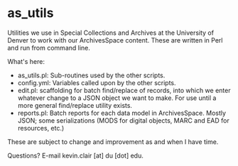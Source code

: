 # as_utils

Utilities we use in Special Collections and Archives at the University of Denver to work with our ArchivesSpace content. These are written in Perl and run from command line.

What's here:

* as_utils.pl: Sub-routines used by the other scripts.
* config.yml: Variables called upon by the other scripts.
* edit.pl: scaffolding for batch find/replace of records, into which we enter whatever change to a JSON object we want to make. For use until a more general find/replace utility exists.
* reports.pl: Batch reports for each data model in ArchivesSpace. Mostly JSON; some serializations (MODS for digital objects, MARC and EAD for resources, etc.)

These are subject to change and improvement as and when I have time.

Questions? E-mail kevin.clair [at] du [dot] edu.
